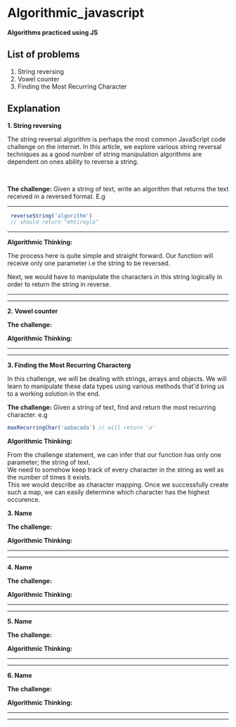 # Algorithmic_javascript

__Algorithms practiced using JS__

## List of problems
1. String reversing  
2. Vowel counter 
3. Finding the Most Recurring Character

## Explanation
<b>1. String reversing</b>
 <p>The string reversal algorithm is perhaps the most common JavaScript code challenge on the internet. In this article, we explore various string reversal techniques as a good number of string manipulation algorithms are dependent on ones ability to reverse a string. </p> <br>

__The challenge:__ Given a string of text, write an algorithm that returns the text received in a reversed format. E.g

<hr>

```js
 reverseString('algorithm')
 // should return "mhtirogla"
```

<hr>

__Algorithmic Thinking:__
<p>
The process here is quite simple and straight forward. Our function will receive only one parameter i.e the string to be reversed.

Next, we would have to manipulate the characters in this string logically in order to return the string in reverse.
</p>

<hr>
<hr>
<b>2. Vowel counter </b>

__The challenge:__ 


__Algorithmic Thinking:__ <p> </p>


<hr>
<hr>
<b>3. Finding the Most Recurring Characterg</b>

<p> In this challenge, we will be dealing with strings, arrays and objects. We will learn to manipulate these data types using various methods that'd bring us to a working solution in the end.</p>

__The challenge:__ Given a string of text, find and return the most recurring character. e.g

```js
maxRecurringChar('aabacada') // will return 'a'
``` 

__Algorithmic Thinking:__ <p> From the challenge statement, we can infer that our function has only one parameter; the string of text.<br> We need to somehow keep track of every character in the string as well as the number of times it exists. <br> This we would describe as character mapping. Once we successfully create such a map, we can easily determine which character has the highest occurence. </p>

<b>3. Name </b>

__The challenge:__ 


__Algorithmic Thinking:__ <p> </p>


<hr>
<hr>
<b>4. Name </b>

__The challenge:__ 


__Algorithmic Thinking:__ <p> </p>


<hr>
<hr>

<b>5. Name </b>

__The challenge:__ 


__Algorithmic Thinking:__ <p> </p>


<hr>
<hr>

<b>6. Name </b>

__The challenge:__ 


__Algorithmic Thinking:__ <p> </p>


<hr>
<hr>
